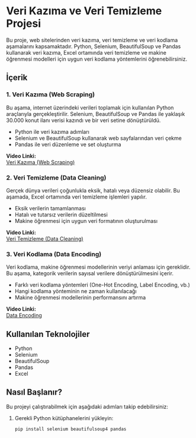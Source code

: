 # Veri Kazıma ve Veri Temizleme Projesi

Bu proje, web sitelerinden veri kazıma, veri temizleme ve veri kodlama aşamalarını kapsamaktadır. Python, Selenium, BeautifulSoup ve Pandas kullanarak veri kazıma, Excel ortamında veri temizleme ve makine öğrenmesi modelleri için uygun veri kodlama yöntemlerini öğrenebilirsiniz.

## İçerik

### 1. Veri Kazıma (Web Scraping)
Bu aşama, internet üzerindeki verileri toplamak için kullanılan Python araçlarıyla gerçekleştirilir. Selenium, BeautifulSoup ve Pandas ile yaklaşık 30.000 konut ilanı verisi kazındı ve bir veri setine dönüştürüldü.

- Python ile veri kazıma adımları
- Selenium ve BeautifulSoup kullanarak web sayfalarından veri çekme
- Pandas ile veri düzenleme ve set oluşturma

**Video Linki:**  
[Veri Kazıma (Web Scraping)](https://www.youtube.com/watch?v=0UdZ5_HMlWE)

### 2. Veri Temizleme (Data Cleaning)
Gerçek dünya verileri çoğunlukla eksik, hatalı veya düzensiz olabilir. Bu aşamada, Excel ortamında veri temizleme işlemleri yapılır.

- Eksik verilerin tamamlanması
- Hatalı ve tutarsız verilerin düzeltilmesi
- Makine öğrenmesi için uygun veri formatının oluşturulması

**Video Linki:**  
[Veri Temizleme (Data Cleaning)](https://www.youtube.com/watch?v=A-D9bw4S0MI)

### 3. Veri Kodlama (Data Encoding)
Veri kodlama, makine öğrenmesi modellerinin veriyi anlaması için gereklidir. Bu aşama, kategorik verilerin sayısal verilere dönüştürülmesini içerir.

- Farklı veri kodlama yöntemleri (One-Hot Encoding, Label Encoding, vb.)
- Hangi kodlama yönteminin ne zaman kullanılacağı
- Makine öğrenmesi modellerinin performansını artırma

**Video Linki:**  
[Data Encoding](https://www.youtube.com/watch?v=ZU3OkNV-23U)

## Kullanılan Teknolojiler
- Python
- Selenium
- BeautifulSoup
- Pandas
- Excel

## Nasıl Başlanır?
Bu projeyi çalıştırabilmek için aşağıdaki adımları takip edebilirsiniz:

1. Gerekli Python kütüphanelerini yükleyin:
   ```bash
   pip install selenium beautifulsoup4 pandas
